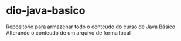 # dio-java-basico
Repositório para armazenar todo o conteudo do curso de Java Básico
Alterando o conteudo de um arquivo de forma local
